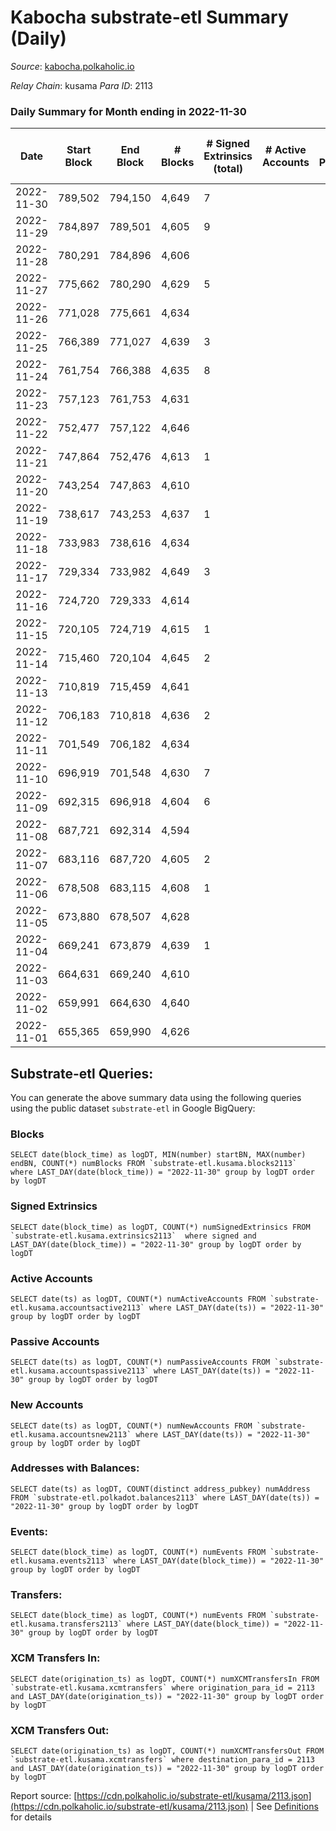 # Kabocha substrate-etl Summary (Daily)

_Source_: [kabocha.polkaholic.io](https://kabocha.polkaholic.io)

*Relay Chain*: kusama
*Para ID*: 2113



### Daily Summary for Month ending in 2022-11-30


| Date | Start Block | End Block | # Blocks | # Signed Extrinsics (total) | # Active Accounts | # Passive | # New | # Addresses with Balances | # Events | # Transfers | # XCM Transfers In | # XCM Transfers Out | Issues | 
| ---- | ----------- | --------- | -------- | --------------------------- | ----------------- | --------- | ----- | ------------------------- | -------- | ----------- | ------------------ | ------------------- | ------ |
| 2022-11-30 | 789,502 | 794,150 | 4,649 | 7 |  |  |  | 13,216 | 9,341 |   |   |   |  |
| 2022-11-29 | 784,897 | 789,501 | 4,605 | 9 |  |  |  | 13,216 | 9,258 |   |   |   |  |
| 2022-11-28 | 780,291 | 784,896 | 4,606 |  |  |  |  | 13,216 | 9,228 |   |   |   |  |
| 2022-11-27 | 775,662 | 780,290 | 4,629 | 5 |  |  |  | 13,216 | 9,298 |   |   |   |  |
| 2022-11-26 | 771,028 | 775,661 | 4,634 |  |  |  |  | 13,216 | 9,283 |   |   |   |  |
| 2022-11-25 | 766,389 | 771,027 | 4,639 | 3 |  |  |  |  | 9,309 |   |   |   |  |
| 2022-11-24 | 761,754 | 766,388 | 4,635 | 8 |  |  |  | 13,216 | 9,324 |   |   |   |  |
| 2022-11-23 | 757,123 | 761,753 | 4,631 |  |  |  |  | 13,216 | 9,278 |   |   |   |  |
| 2022-11-22 | 752,477 | 757,122 | 4,646 |  |  |  |  |  | 9,307 |   |   |   |  |
| 2022-11-21 | 747,864 | 752,476 | 4,613 | 1 |  |  |  | 13,216 | 9,245 |   |   |   |  |
| 2022-11-20 | 743,254 | 747,863 | 4,610 |  |  |  |  | 13,216 | 9,235 |   |   |   |  |
| 2022-11-19 | 738,617 | 743,253 | 4,637 | 1 |  |  |  | 13,216 | 9,292 |   |   |   |  |
| 2022-11-18 | 733,983 | 738,616 | 4,634 |  |  |  |  |  | 9,287 |   |   |   |  |
| 2022-11-17 | 729,334 | 733,982 | 4,649 | 3 |  |  |  |  | 9,325 |   |   |   |  |
| 2022-11-16 | 724,720 | 729,333 | 4,614 |  |  |  |  | 13,216 | 9,244 |   |   |   |  |
| 2022-11-15 | 720,105 | 724,719 | 4,615 | 1 |  |  |  |  | 9,248 |   |   |   |  |
| 2022-11-14 | 715,460 | 720,104 | 4,645 | 2 |  |  |  |  | 9,312 |   |   |   |  |
| 2022-11-13 | 710,819 | 715,459 | 4,641 |  |  |  |  | 13,216 | 9,297 |   |   |   |  |
| 2022-11-12 | 706,183 | 710,818 | 4,636 | 2 |  |  |  |  | 9,294 |   |   |   |  |
| 2022-11-11 | 701,549 | 706,182 | 4,634 |  |  |  |  |  | 9,283 |   |   |   |  |
| 2022-11-10 | 696,919 | 701,548 | 4,630 | 7 |  |  |  | 13,216 | 9,317 |   |   |   |  |
| 2022-11-09 | 692,315 | 696,918 | 4,604 | 6 |  |  |  | 13,216 | 9,260 |   |   |   |  |
| 2022-11-08 | 687,721 | 692,314 | 4,594 |  |  |  |  |  | 9,206 |   |   |   |  |
| 2022-11-07 | 683,116 | 687,720 | 4,605 | 2 |  |  |  | 13,216 | 9,231 |   |   |   |  |
| 2022-11-06 | 678,508 | 683,115 | 4,608 | 1 |  |  |  |  | 9,235 |   |   |   |  |
| 2022-11-05 | 673,880 | 678,507 | 4,628 |  |  |  |  | 13,216 | 9,271 |   |   |   |  |
| 2022-11-04 | 669,241 | 673,879 | 4,639 | 1 |  |  |  |  | 9,297 |   |   |   |  |
| 2022-11-03 | 664,631 | 669,240 | 4,610 |  |  |  |  |  | 9,235 |   |   |   |  |
| 2022-11-02 | 659,991 | 664,630 | 4,640 |  |  |  |  |  | 9,296 |   |   |   |  |
| 2022-11-01 | 655,365 | 659,990 | 4,626 |  |  |  |  | 13,216 | 9,267 |   |   |   |  |

## Substrate-etl Queries:
You can generate the above summary data using the following queries using the public dataset `substrate-etl` in Google BigQuery:


### Blocks
```
SELECT date(block_time) as logDT, MIN(number) startBN, MAX(number) endBN, COUNT(*) numBlocks FROM `substrate-etl.kusama.blocks2113`  where LAST_DAY(date(block_time)) = "2022-11-30" group by logDT order by logDT
```


### Signed Extrinsics
```
SELECT date(block_time) as logDT, COUNT(*) numSignedExtrinsics FROM `substrate-etl.kusama.extrinsics2113`  where signed and LAST_DAY(date(block_time)) = "2022-11-30" group by logDT order by logDT
```


### Active Accounts
```
SELECT date(ts) as logDT, COUNT(*) numActiveAccounts FROM `substrate-etl.kusama.accountsactive2113` where LAST_DAY(date(ts)) = "2022-11-30" group by logDT order by logDT
```


### Passive Accounts
```
SELECT date(ts) as logDT, COUNT(*) numPassiveAccounts FROM `substrate-etl.kusama.accountspassive2113` where LAST_DAY(date(ts)) = "2022-11-30" group by logDT order by logDT
```


### New Accounts
```
SELECT date(ts) as logDT, COUNT(*) numNewAccounts FROM `substrate-etl.kusama.accountsnew2113` where LAST_DAY(date(ts)) = "2022-11-30" group by logDT order by logDT
```


### Addresses with Balances:
```
SELECT date(ts) as logDT, COUNT(distinct address_pubkey) numAddress FROM `substrate-etl.polkadot.balances2113` where LAST_DAY(date(ts)) = "2022-11-30" group by logDT order by logDT
```


### Events:
```
SELECT date(block_time) as logDT, COUNT(*) numEvents FROM `substrate-etl.kusama.events2113` where LAST_DAY(date(block_time)) = "2022-11-30" group by logDT order by logDT
```


### Transfers:
```
SELECT date(block_time) as logDT, COUNT(*) numEvents FROM `substrate-etl.kusama.transfers2113` where LAST_DAY(date(block_time)) = "2022-11-30" group by logDT order by logDT
```


### XCM Transfers In:
```
SELECT date(origination_ts) as logDT, COUNT(*) numXCMTransfersIn FROM `substrate-etl.kusama.xcmtransfers` where origination_para_id = 2113 and LAST_DAY(date(origination_ts)) = "2022-11-30" group by logDT order by logDT
```


### XCM Transfers Out:
```
SELECT date(origination_ts) as logDT, COUNT(*) numXCMTransfersOut FROM `substrate-etl.kusama.xcmtransfers` where destination_para_id = 2113 and LAST_DAY(date(origination_ts)) = "2022-11-30" group by logDT order by logDT
```



Report source: [https://cdn.polkaholic.io/substrate-etl/kusama/2113.json](https://cdn.polkaholic.io/substrate-etl/kusama/2113.json) | See [Definitions](/DEFINITIONS.md) for details

